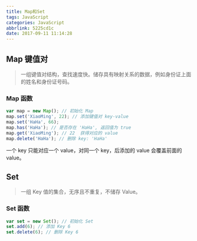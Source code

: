 ```yaml
---
title: Map和Set
tags: JavaScript
categories: JavaScript
abbrlink: 5225cd1c
date: 2017-09-11 11:14:28
---
```

## Map 键值对
> 一组键值对结构，查找速度快。储存具有映射关系的数据，例如身份证上面的姓名和身份证号码。

### Map 函数
```javascript
var map = new Map(); // 初始化 Map
map.set('XiaoMing', 22); // 添加键值对 key-value
map.set('HaHa', 66);
map.has('HaHa'); // 是否存在 'HaHa', 返回值为 true
map.get('XiaoMing'); // 22  获得对应的 value
map.delete('HaHa'); // 删除 key: 'HaHa'
```
一个 key 只能对应一个 value，对同一个 key，后添加的 value 会覆盖前面的 value。

## Set
> 一组 Key 值的集合，无序且不重复，不储存 Value。

### Set 函数
```javascript
var set = new Set(); // 初始化 Set
set.add(6); // 添加 Key 6
set.delete(6); // 删除 Key 6
```